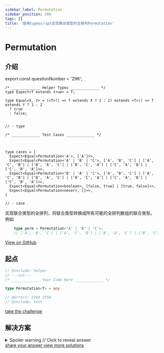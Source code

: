 ```yaml
---
sidebar_label: Permutation
sidebar_position: 296
tags: []
title: '使用typescript实现联合类型的全排列Permutation'
---
```


# Permutation

## 介绍

export const questionNumber = '296';

```twoslash include helper
/* _____________ Helper Types _____________ */
type Expect<T extends true> = T;

type Equal<X, Y> = (<T>() => T extends X ? 1 : 2) extends <T>() => T extends Y ? 1 : 2
  ? true
  : false;


// - type
```

```twoslash include test
/* _____________ Test Cases _____________ */



type cases = [
  Expect<Equal<Permutation<'A'>, ['A']>>,
  Expect<Equal<Permutation<'A' | 'B' | 'C'>, ['A', 'B', 'C'] | ['A', 'C', 'B'] | ['B', 'A', 'C'] | ['B', 'C', 'A'] | ['C', 'A', 'B'] | ['C', 'B', 'A']>>,
  Expect<Equal<Permutation<'B' | 'A' | 'C'>, ['A', 'B', 'C'] | ['A', 'C', 'B'] | ['B', 'A', 'C'] | ['B', 'C', 'A'] | ['C', 'A', 'B'] | ['C', 'B', 'A']>>,
  Expect<Equal<Permutation<boolean>, [false, true] | [true, false]>>,
  Expect<Equal<Permutation<never>, []>>,
]

// - case
```
实现联合类型的全排列，将联合类型转换成所有可能的全排列数组的联合类型。
例如

```ts
    type perm = Permutation<'A' | 'B' | 'C'>; 
    // ['A', 'B', 'C'] | ['A', 'C', 'B'] | ['B', 'A', 'C'] | ['B', 'C', 'A'] | ['C', 'A', 'B'] | ['C', 'B', 'A']
```

<span className="badge-links">
  <a className="view" target="\_blank" href={`https://tsch.js.org/${questionNumber}`}>
    View on GitHub
  </a>
</span>

## 起点

```ts twoslash
// @include: helper
// ---cut---
/* _____________ Your Code Here _____________ */

type Permutation<T> = any

// @errors: 2344 2558
// @include: test
```

<span className="badge-links">
  <a
    className="challenge"
    target="\_blank"
    href={`https://tsch.js.org/${questionNumber}/play`}
  >
    take the challenge
  </a>
</span>

## 解决方案

<details>

<summary>Spoiler warning // Click to reveal answer</summary>

```ts twoslash
// @include: helper

// @include: test
// @errors: 2344 2300
/* _____________ Answer Here _____________ */
/// ---cut---
/**
 * 这是按顺序做题以来遇到的, 用法都认识, 但就是想不出来解决方案,却又寄希望未知的某个特性一下解决的的那类问题.
 * 最佳答案解释的很详细, 也有中文翻译.
 * 但中文版中提供了解决这类问题的最核心一点: 算法
 * ：[Generating Permutations - Topcoder](https://www.topcoder.com/blog/generating-permutations) 
 * 本文的思路就是第一种: remove
 *  BASIC ALGORITHM 1: REMOVE（基础算法之 删除 算法）
    BASIC ALGORITHM 2: INSERT（基础算法之 插入 算法）
    BASIC ALGORITHM 3: LEXICOGRAPHIC（基础算法之 字典序 算法）
    HEAP’S ALGORITHM（高级算法之 堆 算法）
 */

type Exclude2<T, U> = T extends U ? never : T;

type Permutation<All, K = All> = [All] extends [never]
  ? []
  : K extends All
    ? [K, ...Permutation<Exclude2<All, K>>]
    : never

```


</details>

<span className="badge-links">
  <a
    className="share"
    target="\_blank"
    href={`https://tsch.js.org/${questionNumber}/answer`}
  >
    share your answer
  </a>
  <a
    className="solution"
    target="\_blank"
    href={`https://tsch.js.org/${questionNumber}/solutions`}
  >
    view more solutions
  </a>
</span>
